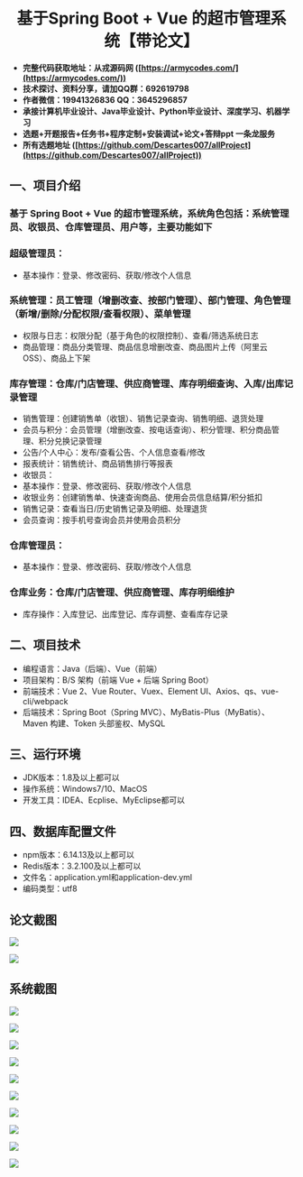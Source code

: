 <h1 align="center">基于Spring Boot + Vue 的超市管理系统【带论文】</h1></p>

- <b>完整代码获取地址：从戎源码网 ([https://armycodes.com/](https://armycodes.com/))</b>
- <b>技术探讨、资料分享，请加QQ群：692619798</b>
- <b>作者微信：19941326836  QQ：3645296857</b>
- <b>承接计算机毕业设计、Java毕业设计、Python毕业设计、深度学习、机器学习</b>
- <b>选题+开题报告+任务书+程序定制+安装调试+论文+答辩ppt 一条龙服务</b>
- <b>所有选题地址 ([https://github.com/Descartes007/allProject](https://github.com/Descartes007/allProject)) </b>

## 一、项目介绍

### 基于 Spring Boot + Vue 的超市管理系统，系统角色包括：系统管理员、收银员、仓库管理员、用户等，主要功能如下
### 超级管理员：
- 基本操作：登录、修改密码、获取/修改个人信息
### 系统管理：员工管理（增删改查、按部门管理）、部门管理、角色管理（新增/删除/分配权限/查看权限）、菜单管理
- 权限与日志：权限分配（基于角色的权限控制）、查看/筛选系统日志
- 商品管理：商品分类管理、商品信息增删改查、商品图片上传（阿里云 OSS）、商品上下架
### 库存管理：仓库/门店管理、供应商管理、库存明细查询、入库/出库记录管理
- 销售管理：创建销售单（收银）、销售记录查询、销售明细、退货处理
- 会员与积分：会员管理（增删改查、按电话查询）、积分管理、积分商品管理、积分兑换记录管理
- 公告/个人中心：发布/查看公告、个人信息查看/修改
- 报表统计：销售统计、商品销售排行等报表
- 收银员：
- 基本操作：登录、修改密码、获取/修改个人信息
- 收银业务：创建销售单、快速查询商品、使用会员信息结算/积分抵扣
- 销售记录：查看当日/历史销售记录及明细、处理退货
- 会员查询：按手机号查询会员并使用会员积分
### 仓库管理员：
- 基本操作：登录、修改密码、获取/修改个人信息
### 仓库业务：仓库/门店管理、供应商管理、库存明细维护
- 库存操作：入库登记、出库登记、库存调整、查看库存记录

## 二、项目技术

- 编程语言：Java（后端）、Vue（前端）
- 项目架构：B/S 架构（前端 Vue + 后端 Spring Boot）
- 前端技术：Vue 2、Vue Router、Vuex、Element UI、Axios、qs、vue-cli/webpack
- 后端技术：Spring Boot（Spring MVC）、MyBatis-Plus（MyBatis）、Maven 构建、Token 头部鉴权、MySQL


## 三、运行环境

- JDK版本：1.8及以上都可以
- 操作系统：Windows7/10、MacOS
- 开发工具：IDEA、Ecplise、MyEclipse都可以

## 四、数据库配置文件

- npm版本：6.14.13及以上都可以
- Redis版本：3.2.100及以上都可以
- 文件名：application.yml和application-dev.yml
- 编码类型：utf8

## 论文截图

![](screenshot/1.png)

![](screenshot/2.png)

## 系统截图

![](screenshot/3.png)

![](screenshot/4.png)

![](screenshot/5.png)

![](screenshot/6.png)

![](screenshot/7.png)

![](screenshot/8.png)

![](screenshot/9.png)

![](screenshot/10.png)

![](screenshot/11.png)

![](screenshot/12.png)